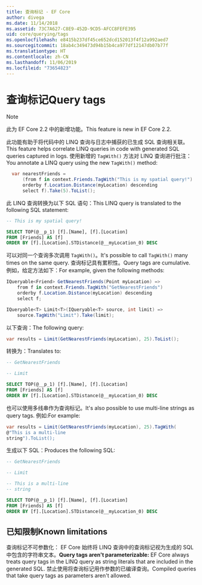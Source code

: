 ```yaml
---
title: 查询标记 - EF Core
author: divega
ms.date: 11/14/2018
ms.assetid: 73C7A627-C8E9-452D-9CD5-AFCC8FEFE395
uid: core/querying/tags
ms.openlocfilehash: e8415b237df45ce652dcd152013f4f12a992aed7
ms.sourcegitcommit: 18ab4c349473d94b15b4ca977df12147db07b77f
ms.translationtype: HT
ms.contentlocale: zh-CN
ms.lasthandoff: 11/06/2019
ms.locfileid: "73654823"
---
```

# <a name="query-tags"></a><span data-ttu-id="8c8cd-102">查询标记</span><span class="sxs-lookup"><span data-stu-id="8c8cd-102">Query tags</span></span>

> [!NOTE]
> <span data-ttu-id="8c8cd-103">此为 EF Core 2.2 中的新增功能。</span><span class="sxs-lookup"><span data-stu-id="8c8cd-103">This feature is new in EF Core 2.2.</span></span>

<span data-ttu-id="8c8cd-104">此功能有助于将代码中的 LINQ 查询与日志中捕获的已生成 SQL 查询相关联。</span><span class="sxs-lookup"><span data-stu-id="8c8cd-104">This feature helps correlate LINQ queries in code with generated SQL queries captured in logs.</span></span>
<span data-ttu-id="8c8cd-105">使用新增的 `TagWith()` 方法对 LINQ 查询进行批注：</span><span class="sxs-lookup"><span data-stu-id="8c8cd-105">You annotate a LINQ query using the new `TagWith()` method:</span></span>

``` csharp
  var nearestFriends =
      (from f in context.Friends.TagWith("This is my spatial query!")
      orderby f.Location.Distance(myLocation) descending
      select f).Take(5).ToList();
```

<span data-ttu-id="8c8cd-106">此 LINQ 查询转换为以下 SQL 语句：</span><span class="sxs-lookup"><span data-stu-id="8c8cd-106">This LINQ query is translated to the following SQL statement:</span></span>

``` sql
-- This is my spatial query!

SELECT TOP(@__p_1) [f].[Name], [f].[Location]
FROM [Friends] AS [f]
ORDER BY [f].[Location].STDistance(@__myLocation_0) DESC
```

<span data-ttu-id="8c8cd-107">可以对同一个查询多次调用 `TagWith()`。</span><span class="sxs-lookup"><span data-stu-id="8c8cd-107">It's possible to call `TagWith()` many times on the same query.</span></span>
<span data-ttu-id="8c8cd-108">查询标记具有累积性。</span><span class="sxs-lookup"><span data-stu-id="8c8cd-108">Query tags are cumulative.</span></span>
<span data-ttu-id="8c8cd-109">例如，给定方法如下：</span><span class="sxs-lookup"><span data-stu-id="8c8cd-109">For example, given the following methods:</span></span>

``` csharp
IQueryable<Friend> GetNearestFriends(Point myLocation) =>
    from f in context.Friends.TagWith("GetNearestFriends")
    orderby f.Location.Distance(myLocation) descending
    select f;

IQueryable<T> Limit<T>(IQueryable<T> source, int limit) =>
    source.TagWith("Limit").Take(limit);
```

<span data-ttu-id="8c8cd-110">以下查询：</span><span class="sxs-lookup"><span data-stu-id="8c8cd-110">The following query:</span></span>

``` csharp
var results = Limit(GetNearestFriends(myLocation), 25).ToList();
```

<span data-ttu-id="8c8cd-111">转换为：</span><span class="sxs-lookup"><span data-stu-id="8c8cd-111">Translates to:</span></span>

``` sql
-- GetNearestFriends

-- Limit

SELECT TOP(@__p_1) [f].[Name], [f].[Location]
FROM [Friends] AS [f]
ORDER BY [f].[Location].STDistance(@__myLocation_0) DESC
```

<span data-ttu-id="8c8cd-112">也可以使用多线串作为查询标记。</span><span class="sxs-lookup"><span data-stu-id="8c8cd-112">It's also possible to use multi-line strings as query tags.</span></span>
<span data-ttu-id="8c8cd-113">例如:</span><span class="sxs-lookup"><span data-stu-id="8c8cd-113">For example:</span></span>

``` csharp
var results = Limit(GetNearestFriends(myLocation), 25).TagWith(
@"This is a multi-line
string").ToList();
```

<span data-ttu-id="8c8cd-114">生成以下 SQL：</span><span class="sxs-lookup"><span data-stu-id="8c8cd-114">Produces the following SQL:</span></span>

``` sql
-- GetNearestFriends

-- Limit

-- This is a multi-line
-- string

SELECT TOP(@__p_1) [f].[Name], [f].[Location]
FROM [Friends] AS [f]
ORDER BY [f].[Location].STDistance(@__myLocation_0) DESC
```

## <a name="known-limitations"></a><span data-ttu-id="8c8cd-115">已知限制</span><span class="sxs-lookup"><span data-stu-id="8c8cd-115">Known limitations</span></span>

<span data-ttu-id="8c8cd-116">查询标记不可参数化：  EF Core 始终将 LINQ 查询中的查询标记视为生成的 SQL 中包含的字符串文本。</span><span class="sxs-lookup"><span data-stu-id="8c8cd-116">**Query tags aren't parameterizable:** EF Core always treats query tags in the LINQ query as string literals that are included in the generated SQL.</span></span>
<span data-ttu-id="8c8cd-117">禁止使用将查询标记用作参数的已编译查询。</span><span class="sxs-lookup"><span data-stu-id="8c8cd-117">Compiled queries that take query tags as parameters aren't allowed.</span></span>
